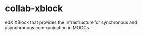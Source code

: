 # collab-xblock
edX XBlock that provides the infrastructure for synchronous and asynchronous communication in MOOCs